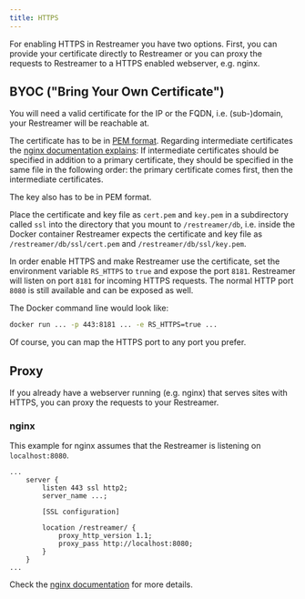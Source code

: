 ```yaml
---
title: HTTPS
---
```


For enabling HTTPS in Restreamer you have two options. First, you can provide your certificate directly to Restreamer or you can
proxy the requests to Restreamer to a HTTPS enabled webserver, e.g. nginx.

## BYOC ("Bring Your Own Certificate")

You will need a valid certificate for the IP or the FQDN, i.e. (sub-)domain, your Restreamer will be reachable at.

The certificate has to be in [PEM format](https://en.wikipedia.org/wiki/X.509#Certificate_filename_extensions). Regarding
intermediate certificates the [nginx documentation explains](http://nginx.org/en/docs/http/ngx_http_ssl_module.html#ssl_certificate):
If intermediate certificates should be specified in addition to a primary certificate, they should be specified in the same
file in the following order: the primary certificate comes first, then the intermediate certificates.

The key also has to be in PEM format.

Place the certificate and key file as `cert.pem` and `key.pem` in a subdirectory called `ssl` into the directory that you
mount to `/restreamer/db`, i.e. inside the Docker container Restreamer expects the certificate and key file as `/restreamer/db/ssl/cert.pem`
and `/restreamer/db/ssl/key.pem`.

In order enable HTTPS and make Restreamer use the certificate, set the environment variable `RS_HTTPS` to `true` and
expose the port `8181`. Restreamer will listen on port `8181` for incoming HTTPS requests. The normal HTTP port `8080` is still available
and can be exposed as well. 

The Docker command line would look like:

```bash
docker run ... -p 443:8181 ... -e RS_HTTPS=true ...
```

Of course, you can map the HTTPS port to any port you prefer.

## Proxy

If you already have a webserver running (e.g. nginx) that serves sites with HTTPS, you can proxy the requests to your Restreamer.

### nginx

This example for nginx assumes that the Restreamer is listening on `localhost:8080`.

```nginx
...
    server {
    	listen 443 ssl http2;
    	server_name ...;

    	[SSL configuration]

        location /restreamer/ {
    		proxy_http_version 1.1;
    		proxy_pass http://localhost:8080;
    	}
    }
...
```

Check the [nginx documentation](https://nginx.org/en/docs/) for more details.
